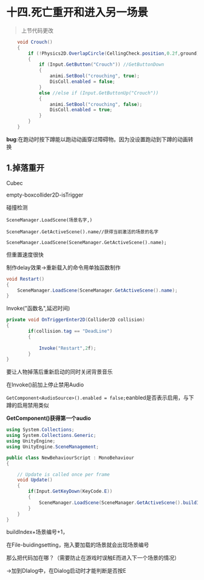 

# 十四.死亡重开和进入另一场景

> 上节代码更改

```c#
    void Crouch()
    {
        if (!Physics2D.OverlapCircle(CellingCheck.position,0.2f,ground)) 
        {
            if (Input.GetButton("Crouch")) //GetButtonDown
            {
                animi.SetBool("crouching", true);
                DisColl.enabled = false;
            }
            else //else if (Input.GetButtonUp("Crouch"))
            {
                animi.SetBool("crouching", false);
                DisColl.enabled = true;
            } 
        }
    }
```

**bug**:在跑动时按下蹲能以跑动动画穿过障碍物。因为没设置跑动到下蹲的动画转换





## 1.掉落重开



Cubec

empty-boxcollider2D-isTrigger



碰撞检测

`SceneManager.LoadScene(场景名字,)`

`SceneManager.GetActiveScene().name//获得当前激活的场景的名字`

`SceneManager.LoadScene(SceneManager.GetActiveScene().name);`

但重置速度很快

制作delay效果->重新载入的命令用单独函数制作

```c#
void Restart()
{
	SceneManager.LoadScene(SceneManager.GetActiveScene().name);
}
```

Invoke("函数名",延迟时间)

```c#
private void OnTriggerEnter2D(Collider2D collision)
{
        if(collision.tag == "DeadLine")
        {
            
            Invoke("Restart",2f);
        }    
}

```

要让人物掉落后重新启动的同时关闭背景音乐

在Invoke()前加上停止禁用Audio

`GetComponent<AudioSource>().enabled = false;`eanbled是否表示启用，与下蹲的启用禁用类似

**GetComponent<AudioSousrce>()获得第一个audio**







```c#
using System.Collections;
using System.Collections.Generic;
using UnityEngine;
using UnityEngine.SceneManagement;

public class NewBehaviourScript : MonoBehaviour
{

    // Update is called once per frame
    void Update()
    {
        if(Input.GetKeyDown(KeyCode.E))
        {
            SceneManager.LoadScene(SceneManager.GetActiveScene().buildIndex+1);
        }
    }
}
```

buildIndex+场景编号+1，

在File-buidingsetting，拖入要加载的场景就会出现场景编号

那么把代码加在哪？（需要防止在游戏时误触E而进入下一个场景的情况）

->加到DIalog中，在Dialog启动时才能判断是否按E